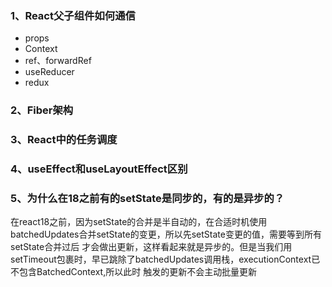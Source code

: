 ### 1、React父子组件如何通信
- props
- Context
- ref、forwardRef
- useReducer
- redux
### 2、Fiber架构

### 3、React中的任务调度

### 4、useEffect和useLayoutEffect区别

### 5、为什么在18之前有的setState是同步的，有的是异步的？
在react18之前，因为setState的合并是半自动的，在合适时机使用batchedUpdates合并setState的变更，所以先setState变更的值，需要等到所有setState合并过后
才会做出更新，这样看起来就是异步的。但是当我们用setTimeout包裹时，早已跳除了batchedUpdates调用栈，executionContext已不包含BatchedContext,所以此时
触发的更新不会主动批量更新